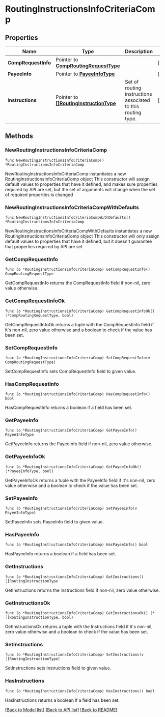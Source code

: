 # RoutingInstructionsInfoCriteriaComp

## Properties

Name | Type | Description | Notes
------------ | ------------- | ------------- | -------------
**CompRequestInfo** | Pointer to [**CompRoutingRequestType**](CompRoutingRequestType.md) |  | [optional] 
**PayeeInfo** | Pointer to [**PayeeInfoType**](PayeeInfoType.md) |  | [optional] 
**Instructions** | Pointer to [**[]RoutingInstructionType**](RoutingInstructionType.md) | Set of routing instructions associated to this routing type. | [optional] 

## Methods

### NewRoutingInstructionsInfoCriteriaComp

`func NewRoutingInstructionsInfoCriteriaComp() *RoutingInstructionsInfoCriteriaComp`

NewRoutingInstructionsInfoCriteriaComp instantiates a new RoutingInstructionsInfoCriteriaComp object
This constructor will assign default values to properties that have it defined,
and makes sure properties required by API are set, but the set of arguments
will change when the set of required properties is changed

### NewRoutingInstructionsInfoCriteriaCompWithDefaults

`func NewRoutingInstructionsInfoCriteriaCompWithDefaults() *RoutingInstructionsInfoCriteriaComp`

NewRoutingInstructionsInfoCriteriaCompWithDefaults instantiates a new RoutingInstructionsInfoCriteriaComp object
This constructor will only assign default values to properties that have it defined,
but it doesn't guarantee that properties required by API are set

### GetCompRequestInfo

`func (o *RoutingInstructionsInfoCriteriaComp) GetCompRequestInfo() CompRoutingRequestType`

GetCompRequestInfo returns the CompRequestInfo field if non-nil, zero value otherwise.

### GetCompRequestInfoOk

`func (o *RoutingInstructionsInfoCriteriaComp) GetCompRequestInfoOk() (*CompRoutingRequestType, bool)`

GetCompRequestInfoOk returns a tuple with the CompRequestInfo field if it's non-nil, zero value otherwise
and a boolean to check if the value has been set.

### SetCompRequestInfo

`func (o *RoutingInstructionsInfoCriteriaComp) SetCompRequestInfo(v CompRoutingRequestType)`

SetCompRequestInfo sets CompRequestInfo field to given value.

### HasCompRequestInfo

`func (o *RoutingInstructionsInfoCriteriaComp) HasCompRequestInfo() bool`

HasCompRequestInfo returns a boolean if a field has been set.

### GetPayeeInfo

`func (o *RoutingInstructionsInfoCriteriaComp) GetPayeeInfo() PayeeInfoType`

GetPayeeInfo returns the PayeeInfo field if non-nil, zero value otherwise.

### GetPayeeInfoOk

`func (o *RoutingInstructionsInfoCriteriaComp) GetPayeeInfoOk() (*PayeeInfoType, bool)`

GetPayeeInfoOk returns a tuple with the PayeeInfo field if it's non-nil, zero value otherwise
and a boolean to check if the value has been set.

### SetPayeeInfo

`func (o *RoutingInstructionsInfoCriteriaComp) SetPayeeInfo(v PayeeInfoType)`

SetPayeeInfo sets PayeeInfo field to given value.

### HasPayeeInfo

`func (o *RoutingInstructionsInfoCriteriaComp) HasPayeeInfo() bool`

HasPayeeInfo returns a boolean if a field has been set.

### GetInstructions

`func (o *RoutingInstructionsInfoCriteriaComp) GetInstructions() []RoutingInstructionType`

GetInstructions returns the Instructions field if non-nil, zero value otherwise.

### GetInstructionsOk

`func (o *RoutingInstructionsInfoCriteriaComp) GetInstructionsOk() (*[]RoutingInstructionType, bool)`

GetInstructionsOk returns a tuple with the Instructions field if it's non-nil, zero value otherwise
and a boolean to check if the value has been set.

### SetInstructions

`func (o *RoutingInstructionsInfoCriteriaComp) SetInstructions(v []RoutingInstructionType)`

SetInstructions sets Instructions field to given value.

### HasInstructions

`func (o *RoutingInstructionsInfoCriteriaComp) HasInstructions() bool`

HasInstructions returns a boolean if a field has been set.


[[Back to Model list]](../README.md#documentation-for-models) [[Back to API list]](../README.md#documentation-for-api-endpoints) [[Back to README]](../README.md)


